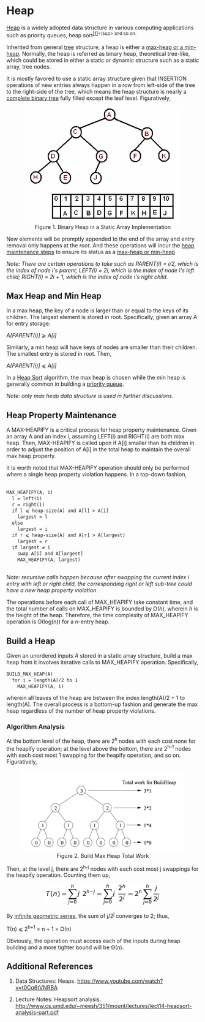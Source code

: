 # Heap

[Heap](#heap) is a widely adopted data structure in various computing applications such as priority queues, heap sort<sup>[[1]](https://en.wikipedia.org/wiki/Heap_(data_structure))</sup> and so on.

Inherited from general [tree](overview.md) structure, a heap is either a [max-heap or a min-heap](#max-heap-and-min-heap). Normally, the heap is referred as binary heap, theoretical tree-like, which could be stored in either a static or dynamic structure such as a static array, tree nodes.

It is mostly favored to use a static array structure given that INSERTION operations of new entries always happen in a row from left-side of the tree to the right-side of the tree, which means the heap structure is nearly a [complete binary tree](overview.md) fully filled except the leaf level. Figuratively,

<figure style="text-align:center">
  <img src="../images/binary_heap.png" />
  <figcaption>Figure 1. Binary Heap in a Static Array Implementation</figcaption>
</figure>

New elements will be promptly appended to the end of the array and entry removal only happens at the _root_. And these operations will incur the [heap maintenance steps](#heap-property-maintenance) to ensure its status as a [max-heap or min-heap](#max-heap-and-min-heap)

_Note: There are certain operations to take such as PARENT(i) = i/2, which is the index of node i's parent; LEFT(i) = 2i, which is the index of node i's left child; RIGHT(i) = 2i + 1, which is the index of node i's right child_.

## Max Heap and Min Heap

In a max heap, the key of a node is larger than or equal to the keys of its children. The largest element is stored in root. Specifically, given an array _A_ for entry storage:

_A[PARENT(i)]_ &ges; _A[i]_

Similarly, a min heap will have keys of nodes are smaller than their children. The smallest entry is stored in root. Then,

_A[PARENT(i)]_ &les; _A[i]_

In a [Heap Sort](../sorting/heap-sort.md) algorithm, the max heap is chosen while the min heap is generally common in building a [priority queue](http://pages.cs.wisc.edu/~vernon/cs367/notes/11.PRIORITY-Q.html).

_Note: only max heap data structure is used in further discussions_.

## Heap Property Maintenance

A MAX-HEAPIFY is a critical process for heap property maintenance. Given an array A and an index i, assuming LEFT(i) and RIGHT(i) are both max heap. Then, MAX-HEAPIFY is called upon if A[i] smaller than its children in order to adjust the position of A[i] in the total heap to maintain the overall max heap property.

It is worth noted that MAX-HEAPIFY operation should only be performed where a single heap property violation happens. In a top-down fashion,

<pre>
<code>
MAX_HEAPIFY(A, i)
  l = left(i)
  r = right(i)
  if l &les; heap-size(A) and A[l] > A[i]
    largest = l
  else
    largest = i
  if r &les; heap-size(A) and A[r] > A[largest]
    largest = r
  if largest &ne; i
    swap A[i] and A[largest]
    MAX_HEAPIFY(A, largest)
</code>
</pre>

_Note: recursive calls happen because after swapping the current index i entry with left or right child, the corresponding right or left sub-tree could have a new heap property violation_.

The operations before each call of MAX_HEAPIFY take constant time, and the total number of calls on MAX_HEAPIFY is bounded by &Omicron;(_h_), wherein _h_ is the height of the heap. Therefore, the time complexity of MAX_HEAPIFY operation is &Omicron;(log(n)) for a n-entry heap.

## Build a Heap

Given an unordered inputs _A_ stored in a static array structure, build a max heap from it involves iterative calls to MAX_HEAPIFY operation. Specifically,

```
BUILD_MAX_HEAP(A)
  for i = length(A)/2 to 1
    MAX_HEAPIFY(A, i)
```

wherein all leaves of the heap are between the index length(A)/2 + 1 to length(A). The overall process is a bottom-up fashion and generate the max heap regardless of the number of heap property violations.

### Algorithm Analysis

At the bottom level of the heap, there are 2<sup>h</sup> nodes with each cost none for the heapify operation; at the level above the bottom, there are 2<sup>h-1</sup> nodes with each cost most 1 swapping for the heapify operation, and so on. Figuratively,

<figure style="text-align:center">
  <img src="../images/build_max_heap.png" />
  <figcaption>Figure 2. Build Max Heap Total Work</figcaption>
</figure>

Then, at the level j, there are 2<sup>h-j</sup> nodes with each cost most j swappings for the heapify operation. Counting them up,

<figure style="text-align:center">
  <img src="../images/build_max_heap_1.png" />
</figure>

By [infinite geometric series](https://en.wikipedia.org/wiki/Geometric_series#Proof_of_convergence), the sum of j/2<sup>j</sup> converges to 2; thus,

&Tau;(n) &les; 2<sup>h+1</sup> = n + 1 = &Omicron;(n)

Obviously, the operation must access each of the inputs during heap building and a more tighter bound will be &Theta;(n).

## Additional References

1. Data Structures: Heaps. https://www.youtube.com/watch?v=t0Cq6tVNRBA

2. Lecture Notes: Heapsort analysis. http://www.cs.umd.edu/~meesh/351/mount/lectures/lect14-heapsort-analysis-part.pdf